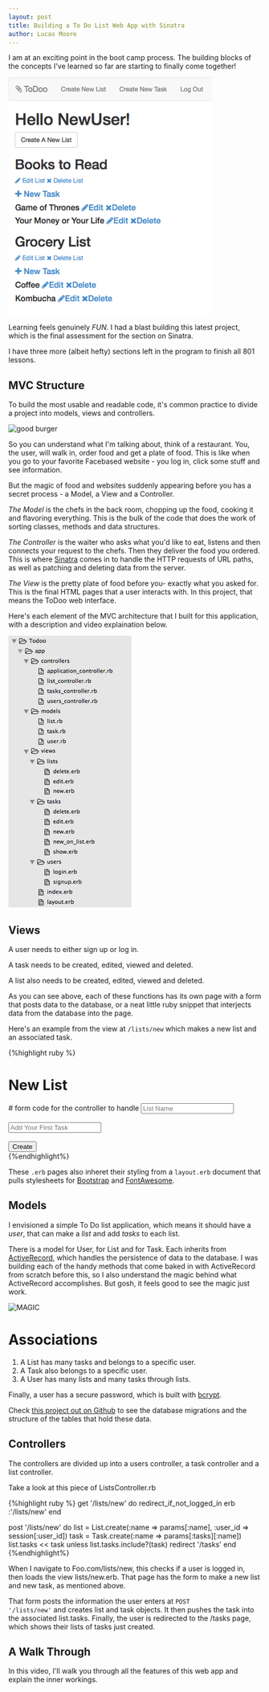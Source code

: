 ```yaml
---
layout: post
title: Building a To Do List Web App with Sinatra
author: Lucas Moore
---
```


I am at an exciting point in the boot camp process. The building blocks of the concepts I've learned so far are starting to finally come together!

![todoo](/assets/todoo.png)

Learning feels genuinely *FUN*. I had a blast building this latest project, which is the final assessment for the section on Sinatra. 

I have three more (albeit hefty) sections left in the program to finish all 801 lessons. 

## MVC Structure

To build the most usable and readable code, it's common practice to divide a project into models, views and controllers.

![good burger](https://45.media.tumblr.com/tumblr_luxoeyQiQw1qf7to0o1_500.gif)

So you can understand what I'm talking about, think of a restaurant. You, the user, will walk in, order food and get a plate of food.
This is like when you go to your favorite Facebased website - you log in, click some stuff and see information.

But the magic of food and websites suddenly appearing before you has a secret process - a Model, a View and a Controller.

*The Model* is the chefs in the back room, chopping up the food, cooking it and flavoring everything. 
This is the bulk of the code that does the work of sorting classes, methods and data structures. 

*The Controller* is the waiter who asks what you'd like to eat, listens and then connects your request to the chefs. Then they deliver the food you ordered.
This is where [Sinatra](http://www.sinatrarb.com/) comes in to handle the HTTP requests of URL paths, as well as patching and deleting data from the server.

*The View* is the pretty plate of food before you- exactly what you asked for. 
This is the final HTML pages that a user interacts with. In this project, that means the ToDoo web interface. 

Here's each element of the MVC architecture that I built for this application, with a description and video explaination below.

![file structure](/assets/files.png)

## Views

A user needs to either sign up or log in. 

A task needs to be created, edited, viewed and deleted. 

A list also needs to be created, edited, viewed and deleted. 

As you can see above, each of these functions has its own page with a form that posts data to the database, or a neat little ruby snippet that interjects data from the database into the page.

Here's an example from the view at <code>/lists/new</code> which makes a new list and an associated task. 

{%highlight ruby %}
<h1>New List</h1>
<form method="post" action="/lists/new"> # form code for the controller to handle
  <input type="text" name="name" placeholder="List Name"><br><br>
  <input type="text" name="tasks[name]" placeholder="Add Your First Task"><br><br>
  <input class="btn btn-primary" type="submit" name="create" value="Create">
</form>
{%endhighlight%}

These <code>.erb</code> pages also inheret their styling from a <code>layout.erb</code> document that pulls stylesheets for [Bootstrap](http://getbootstrap.com/getting-started/) and [FontAwesome](https://fortawesome.github.io/Font-Awesome/).

## Models

I envisioned a simple To Do list application, which means it should have a *user*, that can make a *list* and add *tasks* to each list. 

There is a model for User, for List and for Task. Each inherits from [ActiveRecord](https://github.com/rails/rails/tree/master/activerecord), which handles the persistence of data to the database. I was building each of the handy methods that come baked in with ActiveRecord from scratch before this, so I also understand the magic behind what ActiveRecord accomplishes. But gosh, it feels good to see the magic just work. 

![MAGIC](http://cdn2.crushable.com/wp-content/uploads/2014/08/Arrested-Development-Gob-Buster-dance.gif)

# Associations

1. A List has many tasks and belongs to a specific user.
2. A Task also belongs to a specific user. 
3. A User has many lists and many tasks through lists. 

Finally, a user has a secure password, which is built with [bcrypt](https://github.com/codahale/bcrypt-ruby).

Check [this project out on Github](https://github.com/TheLucasMoore/todoo) to see the database migrations and the structure of the tables that hold these data. 

## Controllers

The controllers are divided up into a users controller, a task controller and a list controller. 

Take a look at this piece of ListsController.rb

{%highlight ruby %}
get '/lists/new' do
  redirect_if_not_logged_in
  erb :'/lists/new'
end

post '/lists/new' do
  list = List.create(:name => params[:name], :user_id => session[:user_id])
  task = Task.create(:name => params[:tasks][:name])
  list.tasks << task unless list.tasks.include?(task)
  redirect '/tasks'
end
{%endhighlight%}

When I navigate to Foo.com/lists/new, this checks if a user is logged in, then loads the view lists/new.erb. That page has the form to make a new list and new task, as mentioned above. 

That form posts the information the user enters at <code>POST '/lists/new'</code> and creates list and task objects. It then pushes the task into the associated list.tasks.
Finally, the user is redirected to the /tasks page, which shows their lists of tasks just created.

## A Walk Through

In this video, I'll walk you through all the features of this web app and explain the inner workings. 






